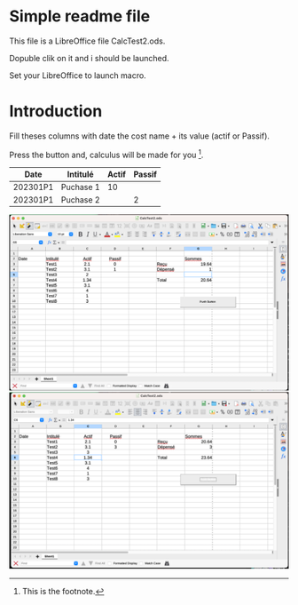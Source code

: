 # Simple readme file

This file is a LibreOffice file CalcTest2.ods.

Dopuble clik on it and i should be launched. 

Set your LibreOffice to launch macro.


# Introduction
Fill theses columns with date the cost name + its value (actif or Passif).

Press the button and, calculus will be made for you [^1].

| Date | Intitulé | Actif | Passif |
| ----------- | ----------- | ----------- | ----------- |
| 202301P1 | Puchase 1 | 10 | |
| 202301P1 | Puchase 2 |  | 2|


![This is the alt tag](./Screenshot_2023-01-02_at_03.07.02.png)
![This is the alt tag](./Screenshot_2023-01-02_at_03.07.38.png)

[^1]: This is the footnote.
